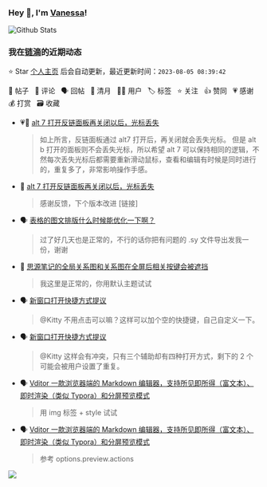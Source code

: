 ### Hey 👋, I'm [Vanessa](http://vanessa.b3log.org/)!

![Github Stats](https://github-readme-stats.vercel.app/api?username=Vanessa219&show_icons=true)

<!--events start -->

### 我在[链滴](https://ld246.com)的近期动态

⭐️ Star [个人主页](https://github.com/Vanessa219/Vanessa219) 后会自动更新，最近更新时间：`2023-08-05 08:39:42`

📝 帖子 &nbsp; 💬 评论 &nbsp; 🗣 回帖 &nbsp; 🌙 清月 &nbsp; 👨‍💻 用户 &nbsp; 🏷️ 标签 &nbsp; ⭐️ 关注 &nbsp; 👍 赞同 &nbsp; 💗 感谢 &nbsp; 💰 打赏 &nbsp; 🗃 收藏

* 💗📝 [alt 7 打开反链面板再关闭以后，光标丢失](https://ld246.com/article/1691126544876)

  > 如上所言，反链面板通过 alt7 打开后，再关闭就会丢失光标。 但是 alt b 打开的面板则不会丢失光标，所以希望 alt 7 可以保持相同的逻辑，不然每次丢失光标后都需要重新滑动鼠标，查看和编辑有时候是同时进行的，重复多了，非常影响操作手感。
* 💬 [alt 7 打开反链面板再关闭以后，光标丢失](https://ld246.com/article/1691126544876/comment/1691159840171#comments)

  > 感谢反馈，下个版本改进 [链接]
* 🗣 [表格的图文排版什么时候能优化一下啊？](https://ld246.com/article/1690555777162/comment/1691066711777#comments)

  > 过了好几天也是正常的，不行的话你把有问题的 .sy 文件导出发我一份，谢谢
* 💬 [思源笔记的全局关系图和关系图在全屏后相关按键会被遮挡](https://ld246.com/article/1691060082995/comment/1691066584885#comments)

  > 我这里是正常的，你用默认主题试试
* 🗣 [新窗口打开快捷方式提议](https://ld246.com/article/1690617780813/comment/1690673839264#comments)

  > @Kitty 不用点击可以嘛？这样可以加个空的快捷键，自己自定义一下。
* 🗣 [新窗口打开快捷方式提议](https://ld246.com/article/1690617780813/comment/1690673839264#comments)

  > @Kitty 这样会有冲突，只有三个辅助却有四种打开方式，剩下的 2 个可能会被用户设置了重复。
* 🗣 [Vditor 一款浏览器端的 Markdown 编辑器，支持所见即所得（富文本）、即时渲染（类似 Typora）和分屏预览模式](https://ld246.com/article/1549638745630/comment/1690969159781#comments)

  > 用 img 标签 + style 试试
* 🗣 [Vditor 一款浏览器端的 Markdown 编辑器，支持所见即所得（富文本）、即时渲染（类似 Typora）和分屏预览模式](https://ld246.com/article/1549638745630/comment/1690959389066#comments)

  > 参考 options.preview.actions


<!--events end -->

<a title="Hits" target="_blank" href="https://github.com/Vanessa219/Vanessa219"><img src="https://hits.b3log.org/Vanessa219/Vanessa219.svg"></a>
